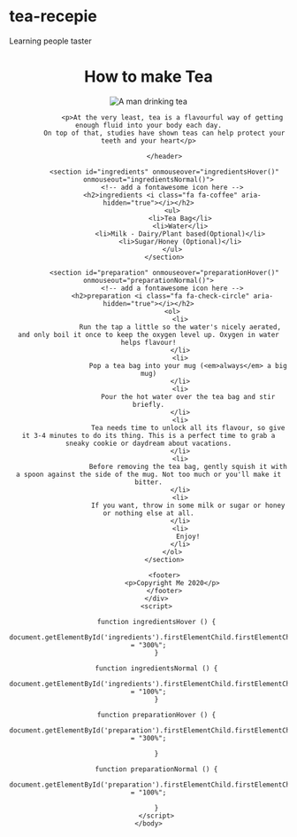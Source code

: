 # tea-recepie
Learning people taster

<!DOCTYPE html>
<html>
  <head>
    <meta charset="utf-8">
    <meta name="viewport" content="width=device-width">
    <title>Tea Recipe</title>
    <!-- add the font awesome link here -->
    <link rel="stylesheet" href="https://maxcdn.bootstrapcdn.com/font-awesome/4.7.0/css/font-awesome.min.css" type="text/css" /> 
    <link href="index.css" rel="stylesheet" type="text/css" />
  </head>
	<body>
		<div id="container">
			<header>
				<h1>How to make Tea</h1>
				<img src="https://codeinstitute.s3-eu-west-1.amazonaws.com/5DCC/images/Content/oSVKMED.jpg" alt="A man drinking tea">
	
				<p>At the very least, tea is a flavourful way of getting enough fluid into your body each day.
	        On top of that, studies have shown teas can help protect your teeth and your heart</p>
	
			</header>
			
			<section id="ingredients" onmouseover="ingredientsHover()" onmouseout="ingredientsNormal()">
				<!-- add a fontawesome icon here -->
				<h2>ingredients <i class="fa fa-coffee" aria-hidden="true"></i></h2>
				<ul>
					<li>Tea Bag</li>
					<li>Water</li>
					<li>Milk - Dairy/Plant based(Optional)</li>
					<li>Sugar/Honey (Optional)</li>
				</ul>
			</section>
			
			<section id="preparation" onmouseover="preparationHover()" onmouseout="preparationNormal()">
				<!-- add a fontawesome icon here -->
				<h2>preparation <i class="fa fa-check-circle" aria-hidden="true"></i></h2>
				<ol>
					<li>
	                Run the tap a little so the water's nicely aerated, and only boil it once to keep the oxygen level up. Oxygen in water helps flavour!
					</li>
					<li>
						Pop a tea bag into your mug (<em>always</em> a big mug)
					</li>
					<li>
						Pour the hot water over the tea bag and stir briefly.
					</li>
					<li>
						Tea needs time to unlock all its flavour, so give it 3-4 minutes to do its thing. This is a perfect time to grab a sneaky cookie or daydream about vacations.
					</li>
					<li>
						Before removing the tea bag, gently squish it with a spoon against the side of the mug. Not too much or you'll make it bitter.
					</li>
					<li>
						If you want, throw in some milk or sugar or honey or nothing else at all.
					</li>
					<li>
						Enjoy!
					</li>
				</ol>
			</section>
			
			<footer>
				<p>Copyright Me 2020</p>
			</footer>
		</div>
		<script>
		
		function ingredientsHover () {
		    document.getElementById('ingredients').firstElementChild.firstElementChild.style.fontSize = "300%";
		}
		
		function ingredientsNormal () {
		    document.getElementById('ingredients').firstElementChild.firstElementChild.style.fontSize = "100%";
		}
		
		function preparationHover () {
		    document.getElementById('preparation').firstElementChild.firstElementChild.style.fontSize = "300%";
		    
		}
		
		function preparationNormal () {
		    document.getElementById('preparation').firstElementChild.firstElementChild.style.fontSize = "100%";
		    
		}
        </script>
	</body>
</html>
